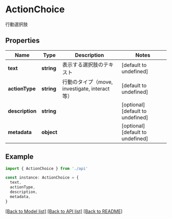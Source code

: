 # ActionChoice

行動選択肢

## Properties

| Name            | Type       | Description                                   | Notes                             |
| --------------- | ---------- | --------------------------------------------- | --------------------------------- |
| **text**        | **string** | 表示する選択肢のテキスト                      | [default to undefined]            |
| **actionType**  | **string** | 行動のタイプ（move, investigate, interact等） | [default to undefined]            |
| **description** | **string** |                                               | [optional] [default to undefined] |
| **metadata**    | **object** |                                               | [optional] [default to undefined] |

## Example

```typescript
import { ActionChoice } from './api'

const instance: ActionChoice = {
  text,
  actionType,
  description,
  metadata,
}
```

[[Back to Model list]](../README.md#documentation-for-models) [[Back to API list]](../README.md#documentation-for-api-endpoints) [[Back to README]](../README.md)
